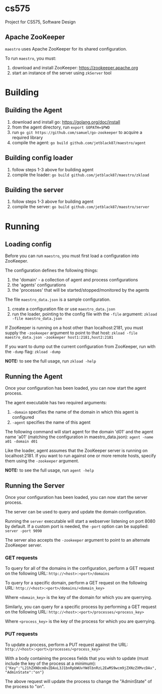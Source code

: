cs575
=====

Project for CS575, Software Design

Apache ZooKeeper
----------------
`maestro` uses Apache ZooKeeper for its shared configuration.

To run `maestro`, you must:

1. download and install ZooKeeper: https://zookeeper.apache.org
2. start an instance of the server using `zkServer` tool

Building
========

Building the Agent
------------------
1. download and install go: https://golang.org/doc/install
2. from the agent directory, run `export GOPATH=$PWD`
3. run `go git https://github.com/samuel/go-zookeeper` to acquire a required library
4. compile the agent: `go build github.com/jetblack87/maestro/agent`

Building config loader
----------------------
1. follow steps 1-3 above for building agent
2. compile the loader: `go build github.com/jetblack87/maestro/zkload`

Building the server
-------------------
1. follow steps 1-3 above for building agent
2. compile the server: `go build github.com/jetblack87/maestro/server`

Running
=======

Loading config
--------------
Before you can run `maestro`, you must first load a configuration into ZooKeeper.

The configuration defines the following things:
1. the 'domain' - a collection of agent and process configurations
2. the 'agents' configurations
3. the 'processes' that will be started/stopped/monitored by the agents

The file `maestro_data.json` is a sample configuration.

1. create a configuration file or use `maestro_data.json`
2. run the loader, pointing to the config file with the `-file` argument: `zkload -file maestro_data.json`

If ZooKeeper is running on a host other than localhost:2181, you must supply the `-zookeeper` argument to point to that host:
`zkload -file maestro_data.json -zookeeper host1:2181,host2:2181`

If you want to dump out the current configuration from ZooKeeper, run with the `-dump` flag:
`zkload -dump`


**NOTE:** to see the full usage, run `zkload -help`

Running the Agent
-----------------
Once your configuration has been loaded, you can now start the agent process.

The agent executable has two required arguments:
1. `-domain` specifies the name of the domain in which this agent is configured
2. `-agent` specifies the name of this agent

The following command will start agent for the domain 'd01' and the agent name 'a01' (matching the configuration in maestro_data.json):
`agent -name a01 -domain d01`

Like the loader, agent assumes that the ZooKeeper server is running on localhost:2181. If you want to run against one or more remote hosts, specify them using the `-zookeeper` argument.

**NOTE:** to see the full usage, run `agent -help`

Running the Server
------------------
Once your configuration has been loaded, you can now start the server process.

The server can be used to query and update the domain configuration.

Running the `server` executable will start a webserver listening on port 8080 by default. If a custom port is needed, the `-port` option can be supplied:
`server -port 9090`

The server also accepts the `-zookeeper` argument to point to an alternate ZooKeeper server.

### GET requests

To query for all of the domains in the configuration, perform a GET request on the following URL:
`http://<host>:<port>/domains`

To query for a specific domain, perform a GET request on the following URL:
`http://<host>:<port>/domains/<domain_key>`

Where `<domain_key>` is the key of the domain for which you are querrying.

Similarly, you can query for a specific process by performing a GET request on the following URL:
`http://<host>:<port>/processes/<process_key>`

Where `<process_key>` is the key of the process for which you are querrying.


### PUT requests

To update a process, perform a PUT request against the URL:
`http://<host>:<port>/processes/<process_key>`

With a body containing the process fields that you wish to update (must include the key of the process at a minimum):
`{"Key":"L21hZXN0cm8vZDAxL3J1bnRpbWUvYWdlbnRzL2EwMS9wcm9jZXNzZXMvcDAx","AdminState":"on"}`

The above request will update the process to change the "AdminState" of the process to "on".
